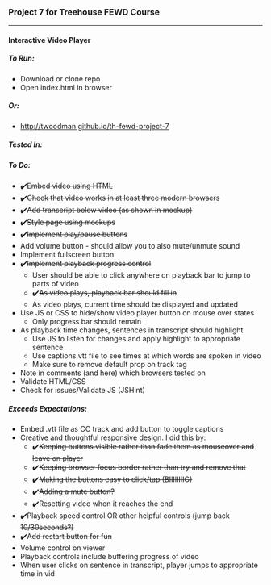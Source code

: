 ### Project 7 for Treehouse FEWD Course
----


#### Interactive Video Player


##### To Run:
- Download or clone repo
- Open index.html in browser


##### Or:
- http://twoodman.github.io/th-fewd-project-7


##### Tested In:



##### To Do:
- ✔️~~Embed video using HTML~~
- ✔️~~Check that video works in at least three modern
browsers~~
- ✔️~~Add transcript below video (as shown in mockup)~~
- ✔️~~Style page using mockups~~
- ✔️~~Implement play/pause buttons~~
- Add volume button - should allow you to also mute/unmute sound
- Implement fullscreen button
- ✔️~~Implement playback progress control~~
  - User should be able to click anywhere on playback bar to
  jump to parts of video
  - ✔️~~As video plays, playback bar should fill in~~
  - As video plays, current time should be displayed and updated
- Use JS or CSS to hide/show video player button on mouse over states
  - Only progress bar should remain
- As playback time changes, sentences in transcript should highlight
  - Use JS to listen for changes and apply highlight to appropriate
  sentence
  - Use captions.vtt file to see times at which words are spoken in
  video
  - Make sure to remove default prop on track tag
- Note in comments (and here) which browsers tested on
- Validate HTML/CSS
- Check for issues/Validate JS (JSHint)


##### Exceeds Expectations:
- Embed .vtt file as CC track and add button to toggle captions
- Creative and thoughtful responsive design. I did this by:
  - ✔️~~Keeping buttons visible rather than fade them as mouseover and
  leave on player~~
  - ✔️~~Keeping browser focus border rather than try and remove
  that~~
  - ✔️~~Making the buttons easy to click/tap (BIIIIIIIIG)~~
  - ✔️~~Adding a mute button?~~
  - ✔️~~Resetting video when it reaches the end~~
- ✔️~~Playback speed control OR other helpful controls (jump back 10/30seconds?)~~
- ✔️~~Add restart button for fun~~
- Volume control on viewer
- Playback controls include buffering progress of video
- When user clicks on sentence in transcript, player jumps to
appropriate time in vid
